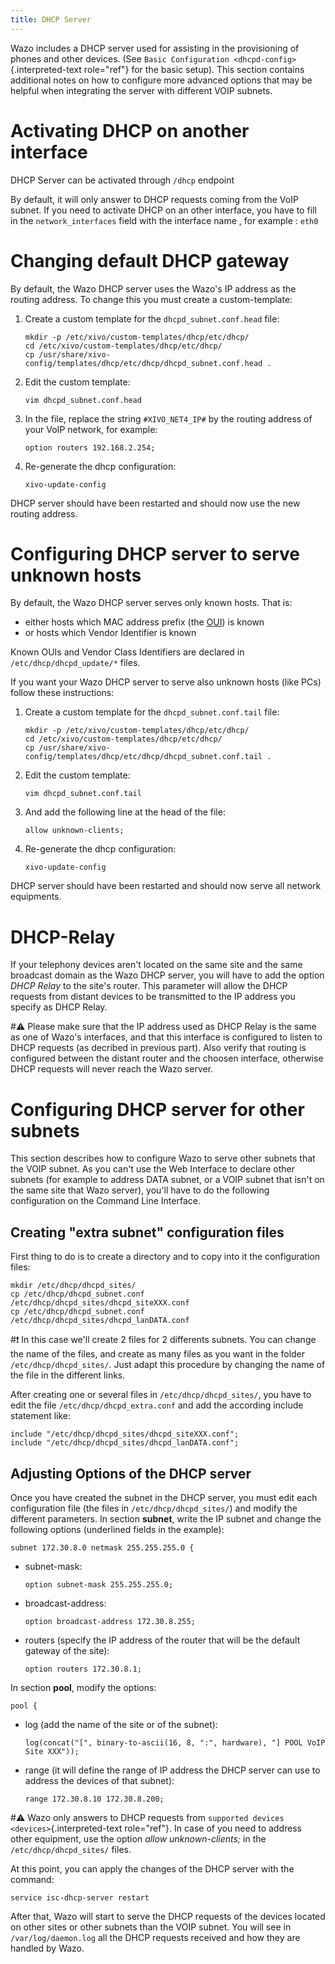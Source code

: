 ```yaml
---
title: DHCP Server
---
```


Wazo includes a DHCP server used for assisting in the provisioning of
phones and other devices. (See
`Basic Configuration <dhcpd-config>`{.interpreted-text role="ref"} for
the basic setup). This section contains additional notes on how to
configure more advanced options that may be helpful when integrating the
server with different VOIP subnets.

Activating DHCP on another interface
====================================

DHCP Server can be activated through `/dhcp` endpoint

By default, it will only answer to DHCP requests coming from the VoIP
subnet. If you need to activate DHCP on an other interface, you have to
fill in the `network_interfaces` field with the interface name , for
example : `eth0`

Changing default DHCP gateway
=============================

By default, the Wazo DHCP server uses the Wazo's IP address as the
routing address. To change this you must create a custom-template:

1.  Create a custom template for the
    `dhcpd_subnet.conf.head` file:

        mkdir -p /etc/xivo/custom-templates/dhcp/etc/dhcp/
        cd /etc/xivo/custom-templates/dhcp/etc/dhcp/
        cp /usr/share/xivo-config/templates/dhcp/etc/dhcp/dhcpd_subnet.conf.head .

2.  Edit the custom template:

        vim dhcpd_subnet.conf.head

3.  In the file, replace the string `#XIVO_NET4_IP#` by the routing
    address of your VoIP network, for example:

        option routers 192.168.2.254;

4.  Re-generate the dhcp configuration:

        xivo-update-config

DHCP server should have been restarted and should now use the new
routing address.

Configuring DHCP server to serve unknown hosts
==============================================

By default, the Wazo DHCP server serves only known hosts. That is:

-   either hosts which MAC address prefix (the
    [OUI](http://en.wikipedia.org/wiki/Organizationally_unique_identifier))
    is known
-   or hosts which Vendor Identifier is known

Known OUIs and Vendor Class Identifiers are declared in
`/etc/dhcp/dhcpd_update/*` files.

If you want your Wazo DHCP server to serve also unknown hosts (like PCs)
follow these instructions:

1.  Create a custom template for the
    `dhcpd_subnet.conf.tail` file:

        mkdir -p /etc/xivo/custom-templates/dhcp/etc/dhcp/
        cd /etc/xivo/custom-templates/dhcp/etc/dhcp/
        cp /usr/share/xivo-config/templates/dhcp/etc/dhcp/dhcpd_subnet.conf.tail .

2.  Edit the custom template:

        vim dhcpd_subnet.conf.tail

3.  And add the following line at the head of the file:

        allow unknown-clients;

4.  Re-generate the dhcp configuration:

        xivo-update-config

DHCP server should have been restarted and should now serve all network
equipments.

DHCP-Relay
==========

If your telephony devices aren't located on the same site and the same
broadcast domain as the Wazo DHCP server, you will have to add the
option *DHCP Relay* to the site's router. This parameter will allow the
DHCP requests from distant devices to be transmitted to the IP address
you specify as DHCP Relay.

#:warning: Please make sure that the IP address used as DHCP Relay is the same as
one of Wazo's interfaces, and that this interface is configured to
listen to DHCP requests (as decribed in previous part). Also verify that
routing is configured between the distant router and the choosen
interface, otherwise DHCP requests will never reach the Wazo server.

Configuring DHCP server for other subnets
=========================================

This section describes how to configure Wazo to serve other subnets that
the VOIP subnet. As you can't use the Web Interface to declare other
subnets (for example to address DATA subnet, or a VOIP subnet that
isn't on the same site that Wazo server), you'll have to do the
following configuration on the Command Line Interface.

Creating "extra subnet" configuration files
---------------------------------------------

First thing to do is to create a directory and to copy into it the
configuration files:

    mkdir /etc/dhcp/dhcpd_sites/
    cp /etc/dhcp/dhcpd_subnet.conf /etc/dhcp/dhcpd_sites/dhcpd_siteXXX.conf
    cp /etc/dhcp/dhcpd_subnet.conf /etc/dhcp/dhcpd_sites/dhcpd_lanDATA.conf

#:exclamation: In this case we'll create 2 files for 2 differents subnets. You can
change the name of the files, and create as many files as you want in
the folder `/etc/dhcp/dhcpd_sites/`. Just
adapt this procedure by changing the name of the file in the different
links.

After creating one or several files in `/etc/dhcp/dhcpd_sites/`, you
have to edit the file `/etc/dhcp/dhcpd_extra.conf` and add the
according include statement like:

    include "/etc/dhcp/dhcpd_sites/dhcpd_siteXXX.conf";
    include "/etc/dhcp/dhcpd_sites/dhcpd_lanDATA.conf";

Adjusting Options of the DHCP server
------------------------------------

Once you have created the subnet in the DHCP server, you must edit each
configuration file (the files in
`/etc/dhcp/dhcpd_sites/`) and modify the
different parameters. In section **subnet**, write the IP subnet and
change the following options (underlined fields in the example):

    subnet 172.30.8.0 netmask 255.255.255.0 {

-   subnet-mask:

        option subnet-mask 255.255.255.0;

-   broadcast-address:

        option broadcast-address 172.30.8.255;

-   routers (specify the IP address of the router that will be the
    default gateway of the site):

        option routers 172.30.8.1;

In section **pool**, modify the options:

    pool {

-   log (add the name of the site or of the subnet):

        log(concat("[", binary-to-ascii(16, 8, ":", hardware), "] POOL VoIP Site XXX"));

-   range (it will define the range of IP address the DHCP server can
    use to address the devices of that subnet):

        range 172.30.8.10 172.30.8.200;

#:warning: Wazo only answers to DHCP requests from
`supported devices <devices>`{.interpreted-text role="ref"}. In case of
you need to address other equipment, use the option *allow
unknown-clients;* in the `/etc/dhcp/dhcpd_sites/` files.

At this point, you can apply the changes of the DHCP server with the
command:

    service isc-dhcp-server restart

After that, Wazo will start to serve the DHCP requests of the devices
located on other sites or other subnets than the VOIP subnet. You will
see in `/var/log/daemon.log` all the DHCP
requests received and how they are handled by Wazo.

